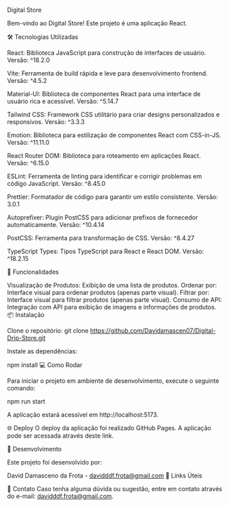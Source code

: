 Digital Store

Bem-vindo ao Digital Store! Este projeto é uma aplicação React.

🛠️ Tecnologias Utilizadas

React: Biblioteca JavaScript para construção de interfaces de usuário. Versão: ^18.2.0

Vite: Ferramenta de build rápida e leve para desenvolvimento frontend. Versão: ^4.5.2

Material-UI: Biblioteca de componentes React para uma interface de usuário rica e acessível. Versão: ^5.14.7

Tailwind CSS: Framework CSS utilitário para criar designs personalizados e responsivos. Versão: ^3.3.3

Emotion: Biblioteca para estilização de componentes React com CSS-in-JS. Versão: ^11.11.0

React Router DOM: Biblioteca para roteamento em aplicações React. Versão: ^6.15.0

ESLint: Ferramenta de linting para identificar e corrigir problemas em código JavaScript. Versão: ^8.45.0

Prettier: Formatador de código para garantir um estilo consistente. Versão: 3.0.1

Autoprefixer: Plugin PostCSS para adicionar prefixos de fornecedor automaticamente. Versão: ^10.4.14

PostCSS: Ferramenta para transformação de CSS. Versão: ^8.4.27

TypeScript Types: Tipos TypeScript para React e React DOM. Versão: ^18.2.15

🚀 Funcionalidades

Visualização de Produtos: Exibição de uma lista de produtos.
Ordenar por: Interface visual para ordenar produtos (apenas parte visual).
Filtrar por: Interface visual para filtrar produtos (apenas parte visual).
Consumo de API: Integração com API para exibição de imagens e informações de produtos.
📦 Instalação

Clone o repositório:
git clone https://github.com/Davidamascen07/Digital-Drip-Store.git

Instale as dependências:

npm install
💻 Como Rodar

Para iniciar o projeto em ambiente de desenvolvimento, execute o seguinte comando:

npm run start

A aplicação estará acessível em http://localhost:5173.

🌐 Deploy
O deploy da aplicação foi realizado GitHub Pages. A aplicação pode ser acessada através deste link.

👥 Desenvolvimento

Este projeto foi desenvolvido por:

David Damasceno da Frota - davidddf.frota@gmail.com
🔗 Links Úteis


📧 Contato
Caso tenha alguma dúvida ou sugestão, entre em contato através do e-mail: davidddf.frota@gmail.com.
